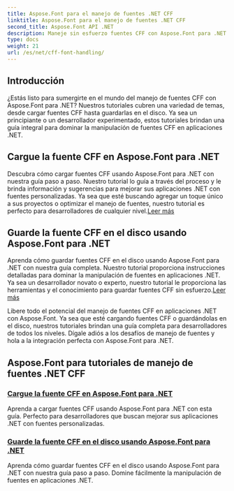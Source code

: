 ```yaml
---
title: Aspose.Font para el manejo de fuentes .NET CFF
linktitle: Aspose.Font para el manejo de fuentes .NET CFF
second_title: Aspose.Font API .NET
description: Maneje sin esfuerzo fuentes CFF con Aspose.Font para .NET. Aprenda a cargar y guardar fuentes CFF sin problemas en sus aplicaciones .NET. #Aspose #Fuente
type: docs
weight: 21
url: /es/net/cff-font-handling/
---
```

## Introducción

¿Estás listo para sumergirte en el mundo del manejo de fuentes CFF con Aspose.Font para .NET? Nuestros tutoriales cubren una variedad de temas, desde cargar fuentes CFF hasta guardarlas en el disco. Ya sea un principiante o un desarrollador experimentado, estos tutoriales brindan una guía integral para dominar la manipulación de fuentes CFF en aplicaciones .NET.

## Cargue la fuente CFF en Aspose.Font para .NET

Descubra cómo cargar fuentes CFF usando Aspose.Font para .NET con nuestra guía paso a paso. Nuestro tutorial lo guía a través del proceso y le brinda información y sugerencias para mejorar sus aplicaciones .NET con fuentes personalizadas. Ya sea que esté buscando agregar un toque único a sus proyectos o optimizar el manejo de fuentes, nuestro tutorial es perfecto para desarrolladores de cualquier nivel.[Leer más](./load-cff-font/)

## Guarde la fuente CFF en el disco usando Aspose.Font para .NET

 Aprenda cómo guardar fuentes CFF en el disco usando Aspose.Font para .NET con nuestra guía completa. Nuestro tutorial proporciona instrucciones detalladas para dominar la manipulación de fuentes en aplicaciones .NET. Ya sea un desarrollador novato o experto, nuestro tutorial le proporciona las herramientas y el conocimiento para guardar fuentes CFF sin esfuerzo.[Leer más](./save-cff-font-to-disc/)

Libere todo el potencial del manejo de fuentes CFF en aplicaciones .NET con Aspose.Font. Ya sea que esté cargando fuentes CFF o guardándolas en el disco, nuestros tutoriales brindan una guía completa para desarrolladores de todos los niveles. Dígale adiós a los desafíos de manejo de fuentes y hola a la integración perfecta con Aspose.Font para .NET. 
## Aspose.Font para tutoriales de manejo de fuentes .NET CFF
### [Cargue la fuente CFF en Aspose.Font para .NET](./load-cff-font/)
Aprenda a cargar fuentes CFF usando Aspose.Font para .NET con esta guía. Perfecto para desarrolladores que buscan mejorar sus aplicaciones .NET con fuentes personalizadas.
### [Guarde la fuente CFF en el disco usando Aspose.Font para .NET](./save-cff-font-to-disc/)
Aprenda cómo guardar fuentes CFF en el disco usando Aspose.Font para .NET con nuestra guía paso a paso. Domine fácilmente la manipulación de fuentes en aplicaciones .NET.